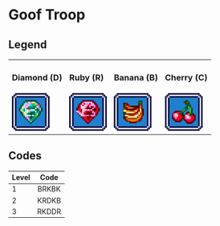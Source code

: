 # Goof Troop

## Legend

<table>
    <tr>
        <td><h3>Diamond (D)</h3></td>
        <td><h3>Ruby (R)</h3></td>
        <td><h3>Banana (B)</h3></td>
        <td><h3>Cherry (C)</h3></td>
    </tr>
    <tr>
        <td><img src="Goof_Troop/Diamond.png" alt="Diamond"></td>
        <td><img src="Goof_Troop/Ruby.png" alt="Ruby"></td>
        <td><img src="Goof_Troop/Banana.png" alt="Banana"></td>
        <td><img src="Goof_Troop/Cherry.png" alt="Cherry"></td>
    </tr>
</table>

## Codes
| Level |    Code   |
| ----- | :-------: |
| 1     |   BRKBK   |
| 2     |   KRDKB   |
| 3     |   RKDDR   |